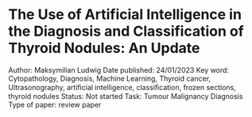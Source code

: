# The Use of Artificial Intelligence in the Diagnosis and Classification of Thyroid Nodules: An Update

Author: Maksymilian Ludwig
Date published: 24/01/2023
Key word: Cytopathology, Diagnosis, Machine Learning, Thyroid cancer, Ultrasonography, artiﬁcial intelligence, classiﬁcation, frozen sections, thyroid nodules
Status: Not started
Task: Tumour Malignancy Diagnosis
Type of paper: review paper